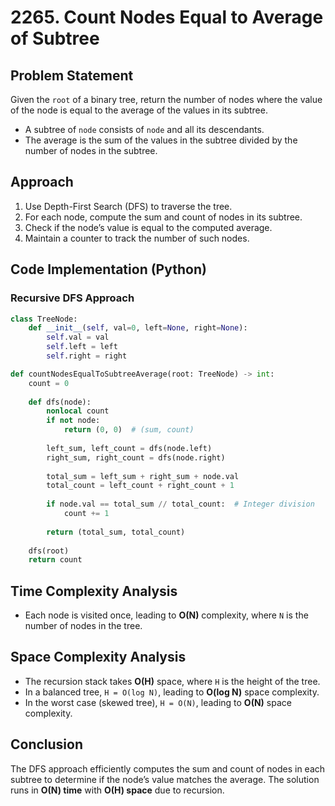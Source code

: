 # 2265. Count Nodes Equal to Average of Subtree

## Problem Statement

Given the `root` of a binary tree, return the number of nodes where the value of the node is equal to the average of the values in its subtree.

- A subtree of `node` consists of `node` and all its descendants.
- The average is the sum of the values in the subtree divided by the number of nodes in the subtree.

## Approach

1. Use Depth-First Search (DFS) to traverse the tree.
2. For each node, compute the sum and count of nodes in its subtree.
3. Check if the node’s value is equal to the computed average.
4. Maintain a counter to track the number of such nodes.

## Code Implementation (Python)

### Recursive DFS Approach

```python
class TreeNode:
    def __init__(self, val=0, left=None, right=None):
        self.val = val
        self.left = left
        self.right = right

def countNodesEqualToSubtreeAverage(root: TreeNode) -> int:
    count = 0
    
    def dfs(node):
        nonlocal count
        if not node:
            return (0, 0)  # (sum, count)
        
        left_sum, left_count = dfs(node.left)
        right_sum, right_count = dfs(node.right)
        
        total_sum = left_sum + right_sum + node.val
        total_count = left_count + right_count + 1
        
        if node.val == total_sum // total_count:  # Integer division
            count += 1
        
        return (total_sum, total_count)
    
    dfs(root)
    return count
```

## Time Complexity Analysis

- Each node is visited once, leading to **O(N)** complexity, where `N` is the number of nodes in the tree.

## Space Complexity Analysis

- The recursion stack takes **O(H)** space, where `H` is the height of the tree.
- In a balanced tree, `H = O(log N)`, leading to **O(log N)** space complexity.
- In the worst case (skewed tree), `H = O(N)`, leading to **O(N)** space complexity.

## Conclusion

The DFS approach efficiently computes the sum and count of nodes in each subtree to determine if the node’s value matches the average. The solution runs in **O(N) time** with **O(H) space** due to recursion.